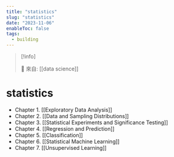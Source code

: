 ```yaml
---
title: "statistics"
slug: "statistics"
date: "2023-11-06"
enableToc: false
tags:
  - building
---
```


> [!info]
>
> 🌱 來自: [[data science]]

# statistics

- Chapter 1. [[Exploratory Data Analysis]]
- Chapter 2. [[Data and Sampling Distributions]]
- Chapter 3. [[Statistical Experiments and Significance Testing]]
- Chapter 4. [[Regression and Prediction]]
- Chapter 5. [[Classification]]
- Chapter 6. [[Statistical Machine Learning]]
- Chapter 7. [[Unsupervised Learning]]
